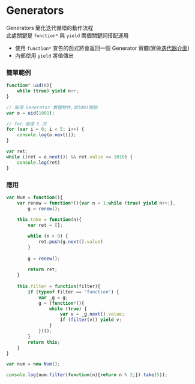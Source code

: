 # Generators

Generators 簡化迭代循環的動作流程<br>
此處關鍵是 `function*` 與 `yield` 兩個關鍵詞搭配運用

- 使用 `function*` 宣告的函式將會返回一個 Generator 實體(實做[迭代器介面])
- 內部使用 `yield` 將值傳出


### 簡單範例
```js
function* uid(n){
    while (true) yield n++;
}

// 取得 Generator 實體物件,從1001開始
var o = uid(1001);

// for 循環 5 次
for (var i = 0; i < 5; i++) {
    console.log(o.next());
}

var ret;
while ((ret = o.next()) && ret.value <= 1010) {
    console.log(ret)
}
```

### 應用
```js
var Num = function(){
    var renew = function*(){var n = 1;while (true) yield n++;},
        g = renew();
    
    this.take = function(n){
        var ret = [];

        while (n > 0) {
            ret.push(g.next().value)
        }
        
        g = renew();
        
        return ret;
    }
    
    this.filter = function(filter){
        if (typeof filter == 'function') {
            var _g = g;
            g = (function*(){
                while (true) {
                    var v = _g.next().value;
                    if (filter(v)) yield v;
                }
            })();
        }
        return this;
    }
}

var num = new Num();

console.log(num.filter(function(n){return n % 2;}).take(5));

```

[迭代器介面]:iterators-for-of.md#interfaces